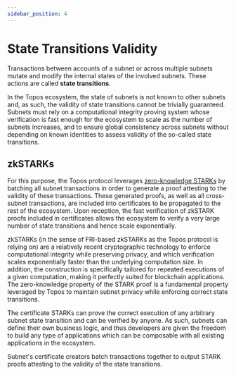```yaml
---
sidebar_position: 4
---
```


# State Transitions Validity

Transactions between accounts of a subnet or across multiple subnets mutate and modify the internal states of the involved subnets. These actions are called **state transitions**.

In the Topos ecosystem, the state of subnets is not known to other subnets and, as such, the validity of state transitions cannot be trivially guaranteed. Subnets must rely on a computational integrity proving system whose verification is fast enough for the ecosystem to scale as the number of subnets increases, and to ensure global consistency across subnets without depending on known identities to assess validity of the so-called state transitions.

## zkSTARKs

For this purpose, the Topos protocol leverages [zero-knowledge STARKs](https://eprint.iacr.org/2018/046.pdf) by batching all subnet transactions in order to generate a proof attesting to the validity of these transactions. These generated proofs, as well as all cross-subnet transactions, are included into certificates to be propagated to the rest of the ecosystem. Upon reception, the fast verification of zkSTARK proofs included in certificates allows the ecosystem to verify a very large number of state transitions and hence scale exponentially.

zkSTARKs (in the sense of FRI-based zkSTARKs as the Topos protocol is relying on) are a relatively recent cryptographic technology to enforce computational integrity while preserving privacy, and which verification scales exponentially faster than the underlying computation size. In addition, the construction is specifically tailored for repeated executions of a given computation, making it perfectly suited for blockchain applications. The zero-knowledge property of the STARK proof is a fundamental property leveraged by Topos to maintain subnet privacy while enforcing correct state transitions.

The certificate STARKs can prove the correct execution of any arbitrary subnet state transition and can be verified by anyone. As such, subnets can define their own business logic, and thus developers are given the freedom to build any type of applications which can be composable with all existing applications in the ecosystem.

Subnet's certificate creators batch transactions together to output STARK proofs attesting to the validity of the state transitions.
